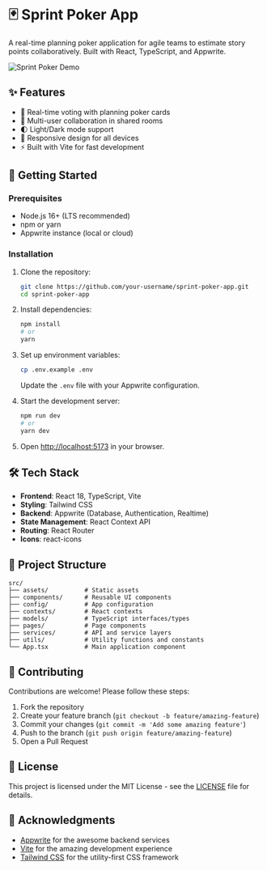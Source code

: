 # 🃏 Sprint Poker App

A real-time planning poker application for agile teams to estimate story points collaboratively. Built with React, TypeScript, and Appwrite.

![Sprint Poker Demo](https://via.placeholder.com/800x400.png?text=Sprint+Poker+Demo)

## ✨ Features

- 🎴 Real-time voting with planning poker cards
- 👥 Multi-user collaboration in shared rooms
- 🌓 Light/Dark mode support
- 📱 Responsive design for all devices
- ⚡ Built with Vite for fast development

## 🚀 Getting Started

### Prerequisites

- Node.js 16+ (LTS recommended)
- npm or yarn
- Appwrite instance (local or cloud)

### Installation

1. Clone the repository:
   ```bash
   git clone https://github.com/your-username/sprint-poker-app.git
   cd sprint-poker-app
   ```

2. Install dependencies:
   ```bash
   npm install
   # or
   yarn
   ```

3. Set up environment variables:
   ```bash
   cp .env.example .env
   ```
   Update the `.env` file with your Appwrite configuration.

4. Start the development server:
   ```bash
   npm run dev
   # or
   yarn dev
   ```

5. Open [http://localhost:5173](http://localhost:5173) in your browser.

## 🛠️ Tech Stack

- **Frontend**: React 18, TypeScript, Vite
- **Styling**: Tailwind CSS
- **Backend**: Appwrite (Database, Authentication, Realtime)
- **State Management**: React Context API
- **Routing**: React Router
- **Icons**: react-icons

## 📂 Project Structure

```
src/
├── assets/          # Static assets
├── components/      # Reusable UI components
├── config/          # App configuration
├── contexts/        # React contexts
├── models/          # TypeScript interfaces/types
├── pages/           # Page components
├── services/        # API and service layers
├── utils/           # Utility functions and constants
└── App.tsx          # Main application component
```

## 🤝 Contributing

Contributions are welcome! Please follow these steps:

1. Fork the repository
2. Create your feature branch (`git checkout -b feature/amazing-feature`)
3. Commit your changes (`git commit -m 'Add some amazing feature'`)
4. Push to the branch (`git push origin feature/amazing-feature`)
5. Open a Pull Request

## 📄 License

This project is licensed under the MIT License - see the [LICENSE](LICENSE) file for details.

## 🙏 Acknowledgments

- [Appwrite](https://appwrite.io/) for the awesome backend services
- [Vite](https://vitejs.dev/) for the amazing development experience
- [Tailwind CSS](https://tailwindcss.com/) for the utility-first CSS framework
